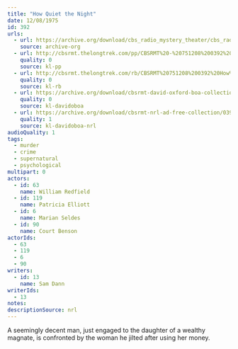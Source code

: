 ```yaml
---
title: "How Quiet the Night"
date: 12/08/1975
id: 392
urls: 
  - url: https://archive.org/download/cbs_radio_mystery_theater/cbs_radio_mystery_theater-0351-0400.zip/cbs_radio_mystery_theater-0351-0400%2Fcbsrmt_0392_how_quiet_the_night.mp3
    source: archive-org
  - url: http://cbsrmt.thelongtrek.com/pp/CBSRMT%20-%20751208%200392%20How%20Quiet%20the%20Night_pp.mp3
    quality: 0
    source: kl-pp
  - url: http://cbsrmt.thelongtrek.com/rb/CBSRMT%20751208%200392%20How%20Quiet%20The%20Night_wuwm%20repeat%205_16_76.mp3
    quality: 0
    source: kl-rb
  - url: https://archive.org/download/cbsrmt-david-oxford-boa-collection/CBSRMT-751208-0392-repeated-760516-How-Quiet-the-Night-(128-44)_WUWM-FM-{BoA}.mp3
    quality: 0
    source: kl-davidoboa
  - url: https://archive.org/download/cbsrmt-nrl-ad-free-collection/0392%20CBSRMT-751208-0392-repeated-760516-How-Quiet-the-Night-(128-44)_WUWM-FM-%7BBoA%7D%20(no%20ads).mp3
    quality: 1
    source: kl-davidoboa-nrl
audioQuality: 1
tags: 
  - murder
  - crime
  - supernatural
  - psychological
multipart: 0
actors:  
  - id: 63
    name: William Redfield  
  - id: 119
    name: Patricia Elliott  
  - id: 6
    name: Marian Seldes  
  - id: 90
    name: Court Benson
actorIds:  
  - 63  
  - 119  
  - 6  
  - 90
writers:  
  - id: 13
    name: Sam Dann
writerIds:  
  - 13
notes: 
descriptionSource: nrl
---
```

A seemingly decent man, just engaged to the daughter of a wealthy magnate, is confronted by the woman he jilted after using her money.